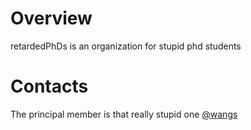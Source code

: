 # Overview
retardedPhDs is an organization for stupid phd students
# Contacts
The principal member is that really stupid one [@wangs](https://github.com/WANGSSSSSSS)
